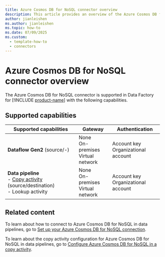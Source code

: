 ```yaml
---
title: Azure Cosmos DB for NoSQL connector overview
description: This article provides an overview of the Azure Cosmos DB for NoSQL connector in Microsoft Fabric.
author: jianleishen
ms.author: jianleishen
ms.topic: how-to
ms.date: 07/09/2025
ms.custom:
  - template-how-to
  - connectors
---
```


# Azure Cosmos DB for NoSQL connector overview

The Azure Cosmos DB for NoSQL connector is supported in Data Factory for [!INCLUDE [product-name](../includes/product-name.md)] with the following capabilities.

## Supported capabilities

| Supported capabilities                                                                 | Gateway                        | Authentication   |
|----------------------------------------------------------------------------------------|--------------------------------|------------------|
| **Dataflow Gen2** (source/-)                                                           | None<br> On-premises<br> Virtual network | Account key<br> Organizational account |
| **Data pipeline** <br>- [Copy activity](connector-azure-cosmosdb-for-nosql-copy-activity.md) (source/destination)<br>- Lookup activity        | None<br> On-premises<br> Virtual network | Account key<br> Organizational account|

## Related content

To learn about how to connect to Azure Cosmos DB for NoSQL in data pipelines, go to [Set up your Azure Cosmos DB for NoSQL connection](connector-azure-cosmosdb-for-nosql.md).

To learn about the copy activity configuration for Azure Cosmos DB for NoSQL in data pipelines, go to [Configure Azure Cosmos DB for NoSQL in a copy activity](connector-azure-cosmosdb-for-nosql-copy-activity.md).
